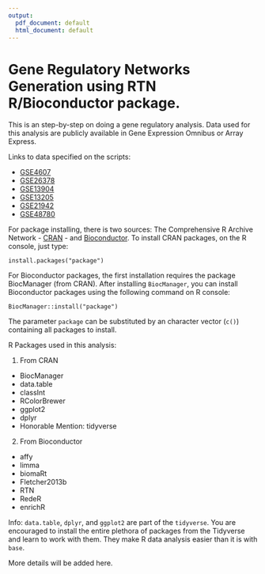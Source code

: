 ```yaml
---
output:
  pdf_document: default
  html_document: default
---
```

# Gene Regulatory Networks Generation using RTN R/Bioconductor package.

This is an step-by-step on doing a gene regulatory analysis. Data used for this analysis are publicly available in Gene Expression Omnibus or Array Express. 

Links to data specified on the scripts: 
* [GSE4607](https://www.ncbi.nlm.nih.gov/geo/query/acc.cgi?acc=GSE4607)
* [GSE26378](https://www.ncbi.nlm.nih.gov/geo/query/acc.cgi?acc=GSE26378)
* [GSE13904](https://www.ncbi.nlm.nih.gov/geo/query/acc.cgi?acc=GSE13904)
* [GSE13205](https://www.ncbi.nlm.nih.gov/geo/query/acc.cgi?acc=GSE13205)
* [GSE21942](https://www.ncbi.nlm.nih.gov/geo/query/acc.cgi?acc=GSE21942)
* [GSE48780](https://www.ncbi.nlm.nih.gov/geo/query/acc.cgi?acc=GSE48780)

For package installing, there is two sources: The Comprehensive R Archive Network - [CRAN](https://cran.r-project.org/) - and [Bioconductor](https://bioconductor.org). To install CRAN packages, on the R console, just type:

```{r}
install.packages("package")
```

For Bioconductor packages, the first installation requires the package BiocManager (from CRAN). After installing `BiocManager`, you can install Bioconductor packages using the following command on R console:

```{r}
BiocManager::install("package")
```
The parameter `package` can be substituted by an character vector (`c()`) containing all packages to install. 

R Packages used in this analysis:
1. From CRAN
* BiocManager
* data.table
* classInt 
* RColorBrewer 
* ggplot2 
* dplyr
* Honorable Mention: tidyverse

2. From Bioconductor
* affy
* limma
* biomaRt
* Fletcher2013b 
* RTN
* RedeR 
* enrichR

Info: `data.table`, `dplyr`, and  `ggplot2` are part of the `tidyverse`. You are encouraged to install the entire plethora of packages from the Tidyverse and learn to work with them. They make R data analysis easier than it is with `base`.

More details will be added here.